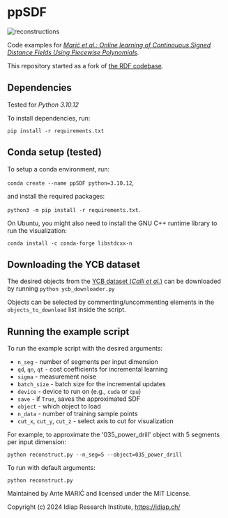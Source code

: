 # ppSDF

![reconstructions](https://github.com/maricante/ppSDF/assets/13221985/af6102b2-06bf-4d0c-8a71-5c6b23784950)

Code examples for [*Marić et al.: Online learning of Continouous Signed Distance Fields Using Piecewise Polynomials*](https://sites.google.com/view/pp-sdf/).

This repository started as a fork of [the RDF codebase](https://github.com/yimingli1998/RDF).
## Dependencies

Tested for *Python 3.10.12*

To install dependencies, run:

`pip install -r requirements.txt`

## Conda setup (tested)

To setup a conda environment, run:

`conda create --name ppSDF python=3.10.12`,

and install the required packages:

`python3 -m pip install -r requirements.txt`.

On Ubuntu, you might also need to install the GNU C++ runtime library to run the visualization:

`conda install -c conda-forge libstdcxx-n`

## Downloading the YCB dataset

The desired objects from the [YCB dataset (*Calli et al.*)](http://ycb-benchmarks.s3-website-us-east-1.amazonaws.com/) can be downloaded by running `python ycb_downloader.py`

Objects can be selected by commenting/uncommenting elements in the `objects_to_download` list inside the script.

## Running the example script

To run the example script with the desired arguments:

- `n_seg` - number of segments per input dimension
- `qd`, `qn`, `qt` - cost coefficients for incremental learning
- `sigma` - measurement noise
- `batch_size` - batch size for the incremental updates
- `device` - device to run on (e.g., `cuda` or `cpu`)
- `save` - if `True`, saves the approximated SDF
- `object` - which object to load
- `n_data` - number of training sample points
- `cut_x`, `cut_y`, `cut_z` - select axis to cut for visualization

For example, to approximate the '035_power_drill' object with 5 segments per input dimension:

`python reconstruct.py --n_seg=5 --object=035_power_drill`

To run with default arguments:

`python reconstruct.py`

Maintained by Ante MARIĆ and licensed under the MIT License.

Copyright (c) 2024 Idiap Research Institute, https://idiap.ch/
